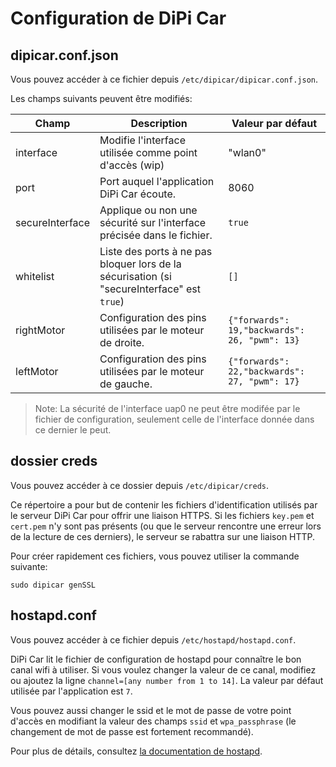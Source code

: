 # Configuration de DiPi Car

  
## dipicar.conf.json
Vous pouvez accéder à ce fichier depuis `/etc/dipicar/dipicar.conf.json`.

Les champs suivants peuvent être modifiés:

| Champ | Description | Valeur par défaut |
|--|--|--|
| interface | Modifie l'interface utilisée comme point d'accès (wip) | "wlan0"  |
| port | Port auquel l'application DiPi Car écoute. | 8060 |
| secureInterface | Applique ou non une sécurité sur l'interface précisée dans le fichier. | `true` |
| whitelist | Liste des ports à ne pas bloquer lors de la sécurisation (si "secureInterface" est `true`)  | `[]` |
| rightMotor | Configuration des pins utilisées par le moteur de droite. |`{"forwards": 19,"backwards": 26, "pwm": 13}` |
| leftMotor | Configuration des pins utilisées par le moteur de gauche. |`{"forwards": 22,"backwards": 27, "pwm": 17}` |

>Note: La sécurité de l'interface uap0 ne peut être modifée par le fichier de configuration, seulement celle de l'interface donnée dans ce dernier le peut. 

## dossier creds
Vous pouvez accéder à ce dossier depuis `/etc/dipicar/creds`.

Ce répertoire a pour but de contenir les fichiers d'identification utilisés par le serveur DiPi Car pour offrir une liaison HTTPS. Si les fichiers `key.pem` et `cert.pem` n'y sont pas présents (ou que le serveur rencontre une erreur lors de la lecture de ces derniers), le serveur se rabattra sur une liaison HTTP.

Pour créer rapidement ces fichiers, vous pouvez utiliser la commande suivante:

```
sudo dipicar genSSL
```

## hostapd.conf
Vous pouvez accéder à ce fichier depuis `/etc/hostapd/hostapd.conf`.

DiPi Car lit le fichier de configuration de hostapd pour connaître le bon canal wifi à utiliser. Si vous voulez changer la valeur de ce canal, modifiez ou ajoutez la ligne `channel=[any number from 1 to 14]`. La valeur par défaut utilisée par l'application est `7`.

Vous pouvez aussi changer le ssid et le mot de passe de votre point d'accès en modifiant la valeur des champs `ssid` et `wpa_passphrase` (le changement de mot de passe est fortement recommandé).

Pour plus de détails, consultez [la documentation de hostapd](https://doc.ubuntu-fr.org/hostapd).
